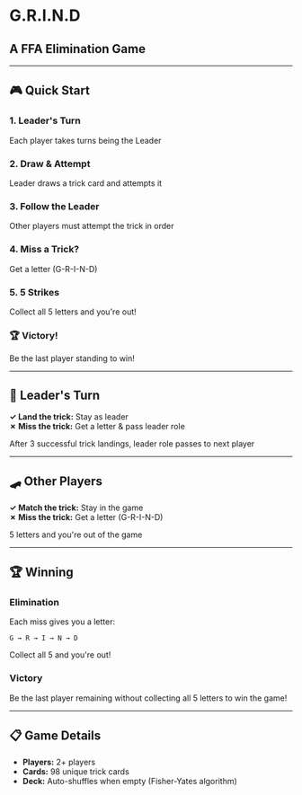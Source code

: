 # G.R.I.N.D

## A FFA Elimination Game

---

## 🎮 Quick Start

### 1. Leader's Turn

Each player takes turns being the Leader

### 2. Draw & Attempt

Leader draws a trick card and attempts it

### 3. Follow the Leader

Other players must attempt the trick in order

### 4. Miss a Trick?

Get a letter (G-R-I-N-D)

### 5. 5 Strikes

Collect all 5 letters and you're out!

### 🏆 Victory!

Be the last player standing to win!

---

## 👑 Leader's Turn

**✓ Land the trick:** Stay as leader  
**✗ Miss the trick:** Get a letter & pass leader role

After 3 successful trick landings, leader role passes to next player

---

## 🛹 Other Players

**✓ Match the trick:** Stay in the game  
**✗ Miss the trick:** Get a letter (G-R-I-N-D)

5 letters and you're out of the game

---

## 🏆 Winning

### Elimination

Each miss gives you a letter:

```
G → R → I → N → D
```

Collect all 5 and you're out!

### Victory

Be the last player remaining without collecting all 5 letters to win the game!

---

## 📋 Game Details

- **Players:** 2+ players
- **Cards:** 98 unique trick cards
- **Deck:** Auto-shuffles when empty (Fisher-Yates algorithm)
